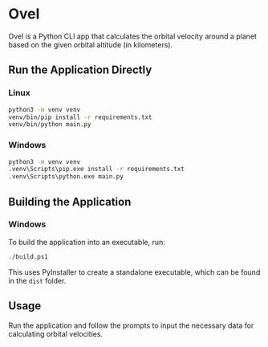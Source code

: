 # Ovel

Ovel is a Python CLI app that calculates the orbital velocity around a planet based on the given orbital altitude (in kilometers).

## Run the Application Directly

### Linux
```bash
python3 -m venv venv
venv/bin/pip install -r requirements.txt
venv/bin/python main.py
```

### Windows
```bash
python3 -m venv venv
.venv\Scripts\pip.exe install -r requirements.txt
.venv\Scripts\python.exe main.py
```

## Building the Application

### Windows
To build the application into an executable, run:
```sh
./build.ps1
```
This uses PyInstaller to create a standalone executable, which can be found in the `dist` folder.

## Usage

Run the application and follow the prompts to input the necessary data for calculating orbital velocities.